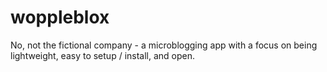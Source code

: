 # woppleblox

No, not the fictional company - a microblogging app with a focus on being lightweight, easy to setup / install, and open.